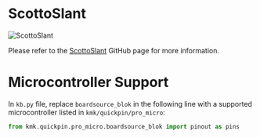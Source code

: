# ScottoSlant

![ScottoSlant](https://user-images.githubusercontent.com/8194147/192114474-df9b38e6-ece1-4d7f-81fb-bbc910054847.jpg)

Please refer to the [ScottoSlant](https://github.com/joe-scotto/scottokeebs/tree/main/ScottoSlant) GitHub page for more information.

# Microcontroller Support

In `kb.py` file, replace `boardsource_blok` in the following line with a supported microcontroller listed in `kmk/quickpin/pro_micro`:

```python
from kmk.quickpin.pro_micro.boardsource_blok import pinout as pins
```
